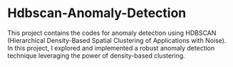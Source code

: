 # Hdbscan-Anomaly-Detection
This project contains the codes for anomaly detection using HDBSCAN (Hierarchical Density-Based Spatial Clustering of Applications with Noise). In this project, I explored and implemented a robust anomaly detection technique leveraging the power of density-based clustering.
